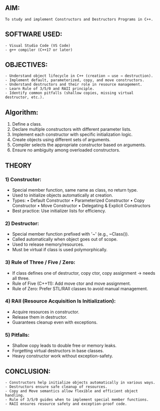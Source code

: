 

## AIM:
    To study and implement Constructors and Destructors Programs in C++.

## SOFTWARE USED:
    - Visual Studio Code (VS Code)
    - g++ compiler (C++17 or later)

## OBJECTIVES:
    - Understand object lifecycle in C++ (creation → use → destruction).
    - Implement default, parameterized, copy, and move constructors.
    - Understand destructors and their role in resource management.
    - Learn Rule of 3/5/0 and RAII principle.
    - Identify common pitfalls (shallow copies, missing virtual destructor, etc.).


## Algorithm:
1. Define a class.
2. Declare multiple constructors with different parameter lists.
3. Implement each constructor with specific initialization logic.
4. Create objects using different sets of arguments.
5. Compiler selects the appropriate constructor based on arguments.
6. Ensure no ambiguity among overloaded constructors.


## THEORY 

### 1) Constructor:
   - Special member function, same name as class, no return type.
   - Used to initialize objects automatically at creation.
   - Types:
        • Default Constructor
        • Parameterized Constructor
        • Copy Constructor
        • Move Constructor
        • Delegating & Explicit Constructors
   - Best practice: Use initializer lists for efficiency.

### 2) Destructor:
   - Special member function prefixed with '~' (e.g., ~Class()).
   - Called automatically when object goes out of scope.
   - Used to release memory/resources.
   - Must be virtual if class is used polymorphically.

### 3) Rule of Three / Five / Zero:
   - If class defines one of destructor, copy ctor, copy assignment → needs all three.
   - Rule of Five (C++11): Add move ctor and move assignment.
   - Rule of Zero: Prefer STL/RAII classes to avoid manual management.

### 4) RAII (Resource Acquisition Is Initialization):
   - Acquire resources in constructor.
   - Release them in destructor.
   - Guarantees cleanup even with exceptions.

### 5) Pitfalls:
   - Shallow copy leads to double free or memory leaks.
   - Forgetting virtual destructors in base classes.
   - Heavy constructor work without exception-safety.



## CONCLUSION:

    - Constructors help initialize objects automatically in various ways.
    - Destructors ensure safe cleanup of resources.
    - Copy and Move semantics allow flexible and efficient object handling.
    - Rule of 3/5/0 guides when to implement special member functions.
    - RAII ensures resource safety and exception-proof code.

